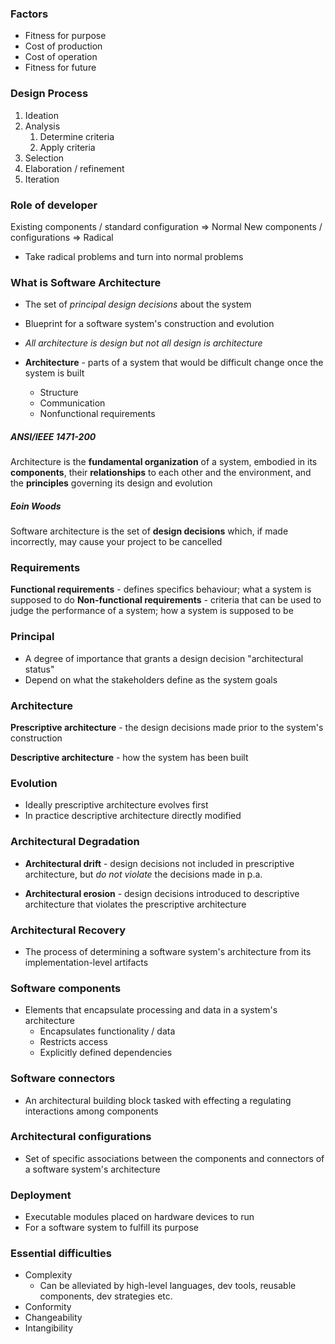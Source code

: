 ### Factors
- Fitness for purpose
- Cost of production
- Cost of operation
- Fitness for future

### Design Process
1. Ideation
2. Analysis
    1. Determine criteria
    2. Apply criteria
3. Selection
4. Elaboration / refinement
5. Iteration

### Role of developer

Existing components / standard configuration => Normal
New components / configurations => Radical

- Take radical problems and turn into normal problems

### What is Software Architecture
- The set of *principal design decisions* about the system
- Blueprint for a software system's construction and evolution

- *All architecture is design but not all design is architecture*

- **Architecture** - parts of a system that would be difficult change once the system is built
    - Structure
    - Communication
    - Nonfunctional requirements
    
    
##### ANSI/IEEE 1471-200

Architecture is the **fundamental organization** of a system, embodied in its **components**, their **relationships** to each other and the environment, and the **principles** governing its design and evolution

##### Eoin Woods

Software architecture is the set of **design decisions** which, if made incorrectly, may cause your project to be cancelled

### Requirements
**Functional requirements** - defines specifics behaviour; what a system is supposed to do
**Non-functional requirements** - criteria that can be used to judge the performance of a system; how a system is supposed to be

### Principal

- A degree of importance that grants a design decision "architectural status"
- Depend on what the stakeholders define as the system goals

### Architecture

**Prescriptive architecture** - the design decisions made prior to the system's construction

**Descriptive architecture** - how the system has been built


### Evolution

- Ideally prescriptive architecture evolves first
- In practice descriptive architecture directly modified

### Architectural Degradation

- **Architectural drift** - design decisions not included in prescriptive architecture, but *do not violate* the decisions made in p.a.

- **Architectural erosion** - design decisions introduced to descriptive architecture that violates the prescriptive architecture

### Architectural Recovery

- The process of determining a software system's architecture from its implementation-level artifacts

### Software components

- Elements that encapsulate processing and data in a system's architecture
    - Encapsulates functionality / data
    - Restricts access
    - Explicitly defined dependencies
    
### Software connectors

- An architectural building block tasked with effecting a regulating interactions among components

### Architectural configurations

- Set of specific associations between the components and connectors of a software system's architecture

### Deployment

- Executable modules placed on hardware devices to run
- For a software system to fulfill its purpose

### Essential difficulties

- Complexity
    - Can be alleviated by high-level languages, dev tools, reusable components, dev strategies etc.
- Conformity
- Changeability
- Intangibility
